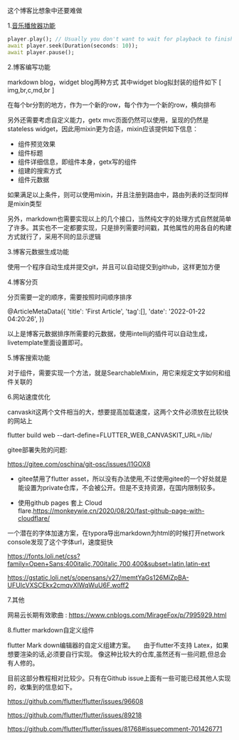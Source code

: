 这个博客比想象中还要难做

1.[音乐播放器功能](https://pub.dev/packages/just_audio)
```dart
player.play(); // Usually you don't want to wait for playback to finish.
await player.seek(Duration(seconds: 10));
await player.pause();
```

2.博客编写功能

markdown blog，widget blog两种方式
其中widget blog拟封装的组件如下
[
img,br,c,md,br
]

在每个br分割的地方，作为一个新的row，每个作为一个新的row，横向排布

另外还需要考虑自定义能力，getx mvc页面仍然可以使用，呈现的仍然是stateless widget，因此用mixin更为合适，mixin应该提供如下信息：
- 组件预览效果
- 组件标题
- 组件详细信息，即组件本身，getx写的组件
- 组建的搜索方式
- 组件元数据

如果满足以上条件，则可以使用mixin，并且注册到路由中，路由列表的泛型同样是mixin类型

另外，markdown也需要实现以上的几个接口，当然纯文字的处理方式自然就简单了许多。其实也不一定都要实现，只是排列需要时间戳，其他属性的用各自的构建方式就行了，采用不同的显示逻辑

3.博客元数据生成功能

使用一个程序自动生成并提交git，并且可以自动提交到github，这样更加方便

4.博客分页

分页需要一定的顺序，需要按照时间顺序排序

@ArticleMetaData({
'title': 'First Article',
'tag':[],
'date': '2022-01-22 04:20:26',
})

以上是博客元数据排序所需要的元数据，使用intellij的插件可以自动生成，livetemplate里面设置即可。

5.博客搜索功能

对于组件，需要实现一个方法，就是SearchableMixin，用它来规定文字如何和组件关联的

6.网站速度优化

canvaskit这两个文件相当的大，想要提高加载速度，这两个文件必须放在比较快的网站上

flutter build web --dart-define=FLUTTER_WEB_CANVASKIT_URL=/lib/

gitee部署失败的问题:

https://gitee.com/oschina/git-osc/issues/I1GOX8

- gitee禁用了flutter asset，所以没有办法使用,不过使用gitee的一个好处就是能设置为private仓库，不会被公开。但是不支持资源，在国内限制较多。

- 使用github pages 套上 Cloud flare.https://monkeywie.cn/2020/08/20/fast-github-page-with-cloudflare/

一个潜在的字体加速方案，在typora导出markdown为html的时候打开network console发现了这个字体url，速度挺快

https://fonts.loli.net/css?family=Open+Sans:400italic,700italic,700,400&subset=latin,latin-ext

https://gstatic.loli.net/s/opensans/v27/memtYaGs126MiZpBA-UFUIcVXSCEkx2cmqvXlWqWuU6F.woff2

7.其他

网易云长期有效歌曲 : https://www.cnblogs.com/MirageFox/p/7995929.html

8.flutter markdown自定义组件

flutter Mark down编辑器的自定义组建方案。　　由于flutter不支持 Latex，如果想要渲染的话,必须要自行实现。
像这种比较大的仓库,虽然还有一些问题,但总会有人修的。

目前这部分教程相对比较少。只有在Github issue上面有一些可能已经其他人实现的，收集到的信息如下。

https://github.com/flutter/flutter/issues/96608

https://github.com/flutter/flutter/issues/89218

https://github.com/flutter/flutter/issues/81768#issuecomment-701426771





